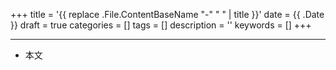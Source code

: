+++
title = '{{ replace .File.ContentBaseName "-" " " | title }}'
date = {{ .Date }}
draft = true
categories = []
tags = []
description = ''
keywords = []
+++

---

<!-- - [官网](...) -->
- 本文
    <!-- - [博客 - 从零开始学AI](...) -->
    <!-- - [微信 - 从零开始学AI](...) -->
    <!-- - [CSDN - 从零开始学AI](...) -->
    <!-- - [知乎 - 从零开始学AI](...) -->
